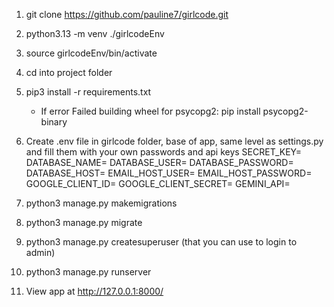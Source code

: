 1. git clone https://github.com/pauline7/girlcode.git
2. python3.13 -m venv ./girlcodeEnv
3. source girlcodeEnv/bin/activate
4. cd into project folder
5. pip3 install -r requirements.txt

   - If error Failed building wheel for psycopg2: pip install psycopg2-binary

6. Create .env file in girlcode folder, base of app, same level as settings.py and fill them with your own passwords and api keys
   SECRET_KEY=
   DATABASE_NAME=
   DATABASE_USER=
   DATABASE_PASSWORD=
   DATABASE_HOST=
   EMAIL_HOST_USER=
   EMAIL_HOST_PASSWORD=
   GOOGLE_CLIENT_ID=
   GOOGLE_CLIENT_SECRET=
   GEMINI_API=
7. python3 manage.py makemigrations
8. python3 manage.py migrate
9. python3 manage.py createsuperuser (that you can use to login to admin)
10. python3 manage.py runserver
11. View app at http://127.0.0.1:8000/
